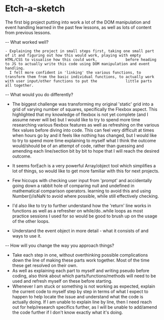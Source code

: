 # Etch-a-sketch

The first big project putting into work a lot of the DOM manipulation and event handling learned in the past few lessons, as well as lots of content from previous lessons. 

-- What worked well?

    - Explaining the project in small steps first, taking one small part of it and figuring out how this would work, playing with empty HTML/CSS to visualise how this could work,             before heading to JS to actually write this code using DOM manipulation and event handling. 
      I felt more confident in 'linking' the various functions, to transform them from the basic individual functions, to actually work with user input/other functions to put the             little parts all together. 

-- What would you do differently?

  - The biggest challenge was transforming my original 'static' grid into a grid of varying number of squares, specifically the Flexbox aspect. This highlighted that my knowledge of        flexbox is not yet complete (and I assume never will be) but I would like to try to spend more time researching various flexbox features as well as refreshing on the various flex       values before diving into code.  This can feel very  difficult at times when hours go by and it feels like nothing has changed, but I would like to try to spend more time               explaining to myself what I think the outcome would/should be of an attempt of code, rather than guessing and amending each line/section bit by bit to hope that I will reach     the desired outcome.
    
  - It seems forEach is a very powerful Array/object tool which simplifies a lot of things, so would like to get more familiar with this for next projects.
    
  - Few hiccups with checking user input from 'prompt' and accidentally going down a rabbit hole of comparing null and undefined in mathematical comparison operators. learning to avoid this and using Number()/isNaN to avoid where possible, while still effectively checking.
    
  - I'd also like to try to further understand how the 'return' line works in functions as well as a refresher on while/do..while loops as most practice sessions I used for so would be good to brush up on the usage of the other loops.
    
  - Understand the event object in more detail - what it consists of and ways to use it.
    

-- How will you change the way you approach things? 
  - Take each step in one, without overthinking possible complications down the line of making these parts work together. Most of the time these get resolved on their own.
  - As well as explaining each part to myself and writing pseudo before coding, also think about which parts/functions/methods will need to be used and refresh myself on these before starting.
  - Whenever I am stuck or something is not working as expected, explain the current code to myself step by step in terms of what I expect to happen to help locate the issue and understand what the code is actually doing. If I am unable to explain line by line,  then I need reach out for help/research specifics further, as I will be unable to add/amend the code further if I don't know exactly what it's doing. 

